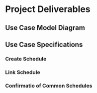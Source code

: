 # Project Deliverables
## Use Case Model Diagram
## Use Case Specifications
### Create Schedule
### Link Schedule
### Confirmatio of Common Schedules
